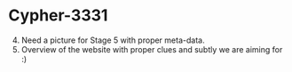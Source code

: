 # Cypher-3331

4) Need a picture for Stage 5 with proper meta-data.
5) Overview of the website with proper clues and subtly we are aiming for :)
